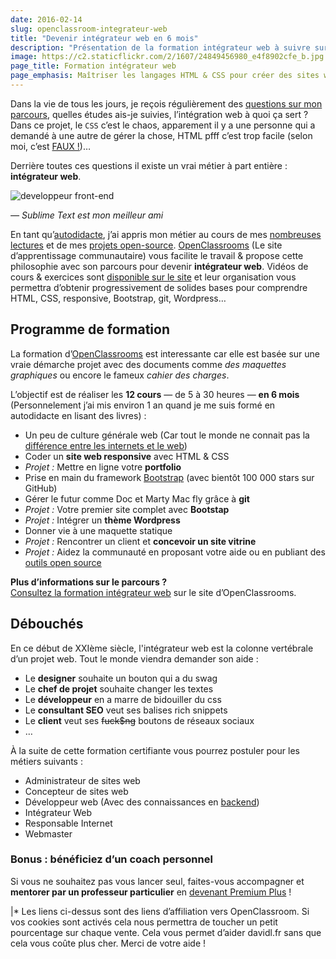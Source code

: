 ```yaml
---
date: 2016-02-14
slug: openclassroom-integrateur-web
title: "Devenir intégrateur web en 6 mois"
description: "Présentation de la formation intégrateur web à suivre sur openclassrooms. Maîtriser HTML, CSS, jQuery et déployer votre propre site internet !"
image: https://c2.staticflickr.com/2/1607/24849456980_e4f8902cfe_b.jpg
page_title: Formation intégrateur web
page_emphasis: Maîtriser les langages HTML & CSS pour créer des sites web
---
```


Dans la vie de tous les jours, je reçois régulièrement des [questions sur mon parcours](/blog/metier-integrateur-web.html), quelles études ais-je suivies, l’intégration web à quoi ça sert ? Dans ce projet, le `CSS` c’est le chaos, apparement il y a une personne qui a demandé à une autre de gérer la chose, HTML pfff c’est trop facile (selon moi, c’est [FAUX !](https://developer.mozilla.org/fr/docs/Web/Guide/HTML/HTML5))…

Derrière toutes ces questions il existe un vrai métier à part entière : __intégrateur web__.

![developpeur front-end](https://c2.staticflickr.com/2/1548/25157237442_ef95ec52e2_b.jpg)

_— Sublime Text est mon meilleur ami_

En tant qu’[autodidacte](/cv.html), j’ai appris mon métier au cours de mes [nombreuses lectures](/books.html) et de mes [projets open-source](https://github.com/flexbox/). [OpenClassrooms](http://clic.reussissonsensemble.fr/click.asp?ref=760613&site=13881&type=text&tnb=5) (Le site d’apprentissage communautaire) vous facilite le travail & propose cette philosophie avec son parcours pour devenir __intégrateur web__. Vidéos de cours & exercices sont [disponible sur le site](http://clic.reussissonsensemble.fr/click.asp?ref=760613&site=13881&type=text&tnb=5) et leur organisation vous permettra d’obtenir progressivement de solides bases pour comprendre HTML, CSS, responsive, Bootstrap, git, Wordpress…

## Programme de formation

La formation d’[OpenClassrooms](http://clic.reussissonsensemble.fr/click.asp?ref=760613&site=13881&type=text&tnb=5) est interessante car elle est basée sur une vraie démarche projet avec des documents comme _des maquettes graphiques_ ou encore le fameux _cahier des charges_.

L’objectif est de réaliser les __12 cours__ — de 5 à 30 heures — __en 6 mois__ (Personnelement j’ai mis environ 1 an quand je me suis formé en autodidacte en lisant des livres) :

- Un peu de culture générale web (Car tout le monde ne connait pas la [différence entre les internets et le web](http://davidl.fr/blog/esprit-web.html))
- Coder un __site web responsive__ avec HTML & CSS
- _Projet :_ Mettre en ligne votre __portfolio__
- Prise en main du framework [Bootstrap](https://github.com/twbs/bootstrap) (avec bientôt 100 000 stars sur GitHub)
- Gérer le futur comme Doc et Marty Mac fly grâce à __git__
- _Projet :_ Votre premier site complet avec __Bootstap__
- _Projet :_ Intégrer un __thème Wordpress__
- Donner vie à une maquette statique
- _Projet :_ Rencontrer un client et __concevoir un site vitrine__
- _Projet :_ Aidez la communauté en proposant votre aide ou en publiant des [outils open source](https://github.com/flexbox/)

<div class="m-panel">
  <p class="lead">
  <strong>Plus d’informations sur le parcours ?</strong>
  <br>
  <a href="http://clic.reussissonsensemble.fr/click.asp?ref=760613&site=13881&type=text&tnb=5">Consultez la formation intégrateur web</a> sur le site d’OpenClassrooms.
  </p>
</div>

## Débouchés

En ce début de XXIème siècle, l'intégrateur web est la colonne vertébrale d’un projet web. Tout le monde viendra demander son aide :

- Le __designer__ souhaite un bouton qui a du swag
- Le __chef de projet__ souhaite changer les textes
- Le __développeur__ en a marre de bidouiller du css
- Le __consultant SEO__ veut ses balises rich snippets
- Le __client__ veut ses <del>fuck$ng</del> boutons de réseaux sociaux
- …

À la suite de cette formation certifiante vous pourrez postuler pour les métiers suivants :

- Administrateur de sites web
- Concepteur de sites web
- Développeur web (Avec des connaissances en [backend](http://www.alticreation.com/difference-developpeur-front-end-et-developpeur-back-end/))
- Intégrateur Web
- Responsable Internet
- Webmaster

### Bonus : bénéficiez d’un coach personnel

Si vous ne souhaitez pas vous lancer seul, faites-vous accompagner et __mentorer par un professeur particulier__ en [devenant Premium Plus](http://clic.reussissonsensemble.fr/click.asp?ref=760613&site=13881&type=text&tnb=5) !

|* Les liens ci-dessus sont des liens d’affiliation vers OpenClassroom. Si vos cookies sont activés cela nous permettra de toucher un petit pourcentage sur chaque vente. Cela vous permet d’aider davidl.fr sans que cela vous coûte plus cher. Merci de votre aide !
